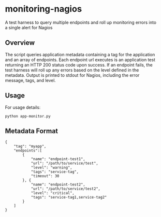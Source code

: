 # monitoring-nagios

A test harness to query multiple endpoints and roll up monitoring errors into a single alert for Nagios

## Overview

The script queries application metadata containing a tag for the application and an array of endpoints. Each endpoint url executes
is an application test returning an HTTP 200 status code upon success. If an endpoint fails, the test harness will roll up
any errors based on the level defined in the metadata. Output is printed to stdout for Nagios, including the error message,
tags, and level.

## Usage

For usage details:

	python app-monitor.py

## Metadata Format

	{
		"tag": "myapp",
		"endpoints":[
			{
				"name": "endpoint-test1",
				"url": "/path/to/service/test",
				"level": "warning",
				"tags": "service-tag",
				"timeout": 30
			}, {
				"name": "endpoint-test2",
				"url": "/path/to/service/test2",
				"level": "critical",
				"tags": "service-tag1,service-tag2"
			} 
		]
	}
